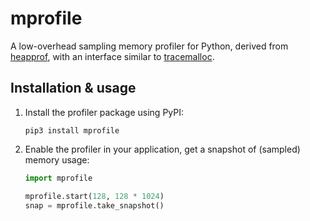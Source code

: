 # mprofile

A low-overhead sampling memory profiler for Python, derived from [heapprof](https://github.com/humu/heapprof), with an interface similar to [tracemalloc](https://pytracemalloc.readthedocs.io).

## Installation & usage

1.  Install the profiler package using PyPI:

    ```shell
    pip3 install mprofile
    ```

2.  Enable the profiler in your application, get a snapshot of (sampled) memory usage:

    ```python
    import mprofile

    mprofile.start(128, 128 * 1024)
    snap = mprofile.take_snapshot()
    ```



